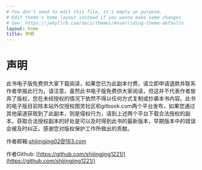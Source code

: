 ```yaml
---
# You don't need to edit this file, it's empty on purpose.
# Edit theme's home layout instead if you wanna make some changes
# See: https://jekyllrb.com/docs/themes/#overriding-theme-defaults
layout: home
title: 声明
---
```

# 声明

此书电子版免费供大家下载阅读，如果您已为此副本付费，请立即申请退款并联系作者举报此行为。请注意，虽然此书电子版免费供大家阅读，但这并不代表作者放弃了版权，您在未经授权的情况下依然不得以任何方式复制或抄袭本书内容。此书的电子版目前除本站外仅授权图灵社区和gitbook.com两个平台发布，如果您通过其他渠道获取到了此副本，则是侵权行为，请到上述两个平台下载合法授权的副本。获取合法授权副本的好处是可以及时得到此书的最新版本，早期版本中的错误会被及时纠正。感谢您对版权保护工作所做出的贡献。

作者邮箱:shijingjing02@163.com

作者Github: [https://github.com/shijingjing1221/](https://github.com/shijingjing1221/)